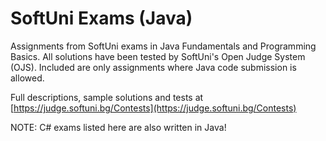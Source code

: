 SoftUni Exams (Java)
============================

Assignments from SoftUni exams in Java Fundamentals and Programming Basics. All solutions have been tested by SoftUni's Open Judge System (OJS). Included are only assignments where Java code submission is allowed.

Full descriptions, sample solutions and tests at [https://judge.softuni.bg/Contests](https://judge.softuni.bg/Contests)

NOTE: C# exams listed here are also written in Java!